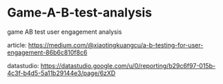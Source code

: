 # Game-A-B-test-analysis
game AB test user engagement analysis

article:
https://medium.com/@xiaotingkuangcu/a-b-testing-for-user-engagement-86b6c810f8c6

datastudio: 
https://datastudio.google.com/u/0/reporting/b29c6f97-015b-4c3f-b4d5-5a11b29144e3/page/6zXD

